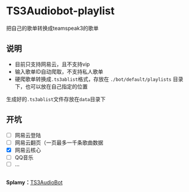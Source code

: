 # TS3Audiobot-playlist

 把自己的歌单转换成teamspeak3的歌单



## 说明

- 目前只支持网易云，且不支持vip
- 输入歌单ID自动爬取，不支持私人歌单
- 硬爬歌单转换成`.ts3ablist`格式，存放在 `./bot/default/playlists` 目录下，也可以放在自己指定的位置

生成好的`.ts3ablist`文件存放在`data`目录下

## 开坑

- [ ] 网易云登陆
- [ ] 网易云翻页（一页最多一千条歌曲数据
- [x] 网易云核心
- [ ] QQ音乐
- [ ] ...

## 

**Splamy：**[TS3AudioBot](https://github.com/Splamy/TS3AudioBot)
